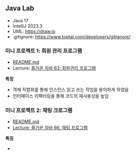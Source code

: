 ## Java Lab

- Java 17
- IntelliJ 2023.3
- UML: https://draw.io
- .gitignore: https://www.toptal.com/developers/gitignore/

### 미니 프로젝트 1: 회원 관리 프로그램

- [README.md](./document/Membership-Management.md)
- Lecture: [즐거운 자바 63: 회원관리 프로그램](https://www.youtube.com/watch?v=HEsAMjd8zpo)

**특징**

- 객체 직렬화를 통해 인스턴스 읽고 쓰는 작업을 용이하게 하였음
- 인터페이스 리팩터링을 통해 코드의 재사용성을 높임

### 미니 프로젝트 2: 채팅 크로그램

- [README.md](./document/Chating.md)
- [Lecture: 즐거운 자바 66. 채팅 프로그램](https://www.youtube.com/watch?v=_23srXUbhz0&t=81s)

**특징**

- 